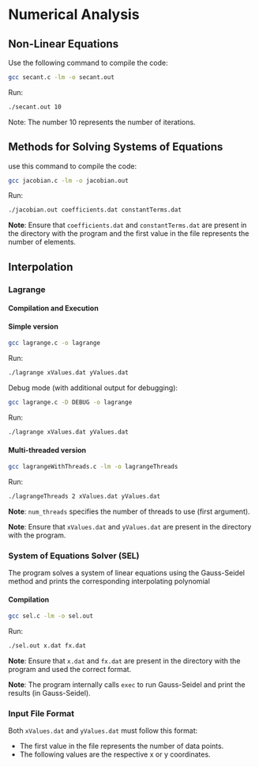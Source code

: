 # Numerical Analysis

## Non-Linear Equations
Use the following command to compile the code:

```bash
gcc secant.c -lm -o secant.out
```
Run:

```bash
./secant.out 10 
```
Note: The number 10 represents the number of iterations.

## Methods for Solving Systems of Equations
use this command to compile the code:

```bash
gcc jacobian.c -lm -o jacobian.out
```
Run:
```bash
./jacobian.out coefficients.dat constantTerms.dat
```
**Note**: Ensure that `coefficients.dat` and `constantTerms.dat` are present in the directory with the program and the first value in the file represents the number of elements.

## Interpolation

### Lagrange
#### Compilation and Execution

#### Simple version
```bash
gcc lagrange.c -o lagrange
```
Run:
```bash
./lagrange xValues.dat yValues.dat
```

Debug mode (with additional output for debugging):
```bash
gcc lagrange.c -D DEBUG -o lagrange
```
Run:
```bash
./lagrange xValues.dat yValues.dat 
```

#### Multi-threaded version

```bash
gcc lagrangeWithThreads.c -lm -o lagrangeThreads
```

Run:
```bash
./lagrangeThreads 2 xValues.dat yValues.dat
```
**Note**: `num_threads` specifies the number of threads to use (first argument).

**Note**: Ensure that `xValues.dat` and `yValues.dat` are present in the directory with the program.

### System of Equations Solver (SEL)
The program solves a system of linear equations using the Gauss-Seidel method and prints the corresponding interpolating polynomial

#### Compilation
```bash
gcc sel.c -lm -o sel.out
```
Run:
```bash
./sel.out x.dat fx.dat
```
**Note**: Ensure that `x.dat` and `fx.dat` are present in the directory with the program and used the correct format.

**Note**: The program internally calls `exec` to run Gauss-Seidel and print the results (in Gauss-Seidel).

### Input File Format  

Both `xValues.dat` and `yValues.dat` must follow this format:  

- The first value in the file represents the number of data points.  
- The following values are the respective x or y coordinates.  